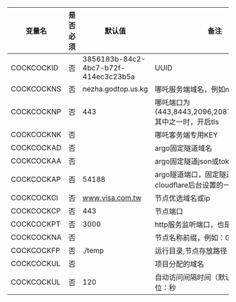   | 变量名        | 是否必须 | 默认值 | 备注 |
  | ------------ | ------ | ------ | ------ |
  | COCKCOCKID   | 否 |   3856183b-84c2-4bc7-b72f-414ec3c23b5a      |UUID|
  | COCKCOCKNS   | 否 |   nezha.godtop.us.kg                        |哪吒服务端域名，例如nz.aaa.com|
  | COCKCOCKNP   | 否 |   443                                       |哪吒端口为{443,8443,2096,2087,2083,2053}其中之一时，开启tls|
  | COCKCOCKNK   | 否 |                                             |哪吒客务端专用KEY|
  | COCKCOCKAD   | 否 |                                             |argo固定隧道域名|
  | COCKCOCKAA   | 否 |                                             |argo固定隧道json或token|
  | COCKCOCKAP   | 否 |   54188                                     |argo隧道端口，固定隧道token需和cloudflare后台设置的一致|
  | COCKCOCKCI   | 否 |   www.visa.com.tw                           |节点优选域名或ip|
  | COCKCOCKCP   | 否 |   443	                                      |节点端口|
  | COCKCOCKPT   | 否 |   3000                                      |http服务监听端口，也是订阅端口|
  | COCKCOCKNA   | 否 |                                             |节点名称前缀，例如：Glitch，Replit |
  | COCKCOCKFP   | 否 |   ./temp	                                  |运行目录,节点存放路径|
  | COCKCOCKUL   | 否 |                                             |项目分配的域名|
  | COCKCOCKUL   | 否 |   120                                       |自动访问间隔时间（默认120秒）单位：秒|  
